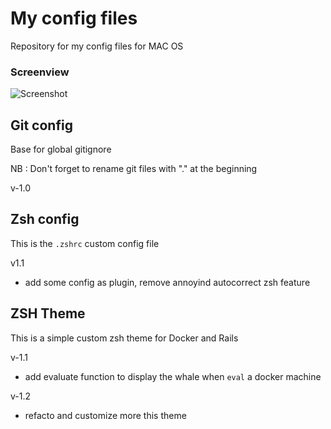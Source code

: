 # My config files

Repository for my config files for MAC OS

### Screenview

![Screenshot](http://img11.hostingpics.net/pics/775524example.jpg)


## Git config

Base for global gitignore

NB : Don't forget to rename git files with "." at the beginning

v-1.0

## Zsh config

This is the `.zshrc` custom config file

v1.1

- add some config as plugin, remove annoyind autocorrect zsh feature

## ZSH Theme

This is a simple custom zsh theme for Docker and Rails

v-1.1

- add evaluate function to display the whale when `eval` a docker machine

v-1.2

- refacto and customize more this theme
